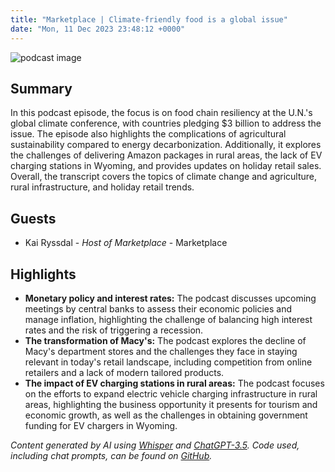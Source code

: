 ```yaml
---
title: "Marketplace | Climate-friendly food is a global issue"
date: "Mon, 11 Dec 2023 23:48:12 +0000"
---
```


![podcast image](https://www.marketplace.org/wp-content/uploads/2019/05/MP_show-1.png)

## Summary

In this podcast episode, the focus is on food chain resiliency at the U.N.'s global climate conference, with countries pledging $3 billion to address the issue. The episode also highlights the complications of agricultural sustainability compared to energy decarbonization. Additionally, it explores the challenges of delivering Amazon packages in rural areas, the lack of EV charging stations in Wyoming, and provides updates on holiday retail sales. Overall, the transcript covers the topics of climate change and agriculture, rural infrastructure, and holiday retail trends.

## Guests

- Kai Ryssdal - _Host of Marketplace_ - Marketplace

## Highlights

- **Monetary policy and interest rates:** The podcast discusses upcoming meetings by central banks to assess their economic policies and manage inflation, highlighting the challenge of balancing high interest rates and the risk of triggering a recession.
- **The transformation of Macy's:** The podcast explores the decline of Macy's department stores and the challenges they face in staying relevant in today's retail landscape, including competition from online retailers and a lack of modern tailored products.
- **The impact of EV charging stations in rural areas:** The podcast focuses on the efforts to expand electric vehicle charging infrastructure in rural areas, highlighting the business opportunity it presents for tourism and economic growth, as well as the challenges in obtaining government funding for EV chargers in Wyoming.

_Content generated by AI using [Whisper](https://openai.com/research/whisper) and [ChatGPT-3.5](https://openai.com/blog/chatgpt). Code used, including chat prompts, can be found on [GitHub](https://github.com/dustinbrownman/podcast-parser/blob/main/app/functions.py)._
